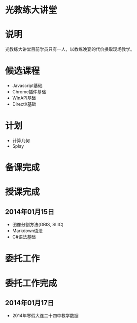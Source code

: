 光教练大讲堂
======

# 说明

光教练大讲堂目前学员只有一人，以教练晚宴的代价换取现场教学。

# 候选课程

* Javascript基础
* Chrome插件基础
* WinAPI基础
* DirectX基础

# 计划

* 计算几何
* Splay

# 备课完成

# 授课完成

## 2014年01月15日

* 图像分割方法(GBIS, SLIC)
* Markdown语法
* C#语法基础

# 委托工作

# 委托工作完成

## 2014年01月17日

* 2014年寒假大连二十四中教学数据
